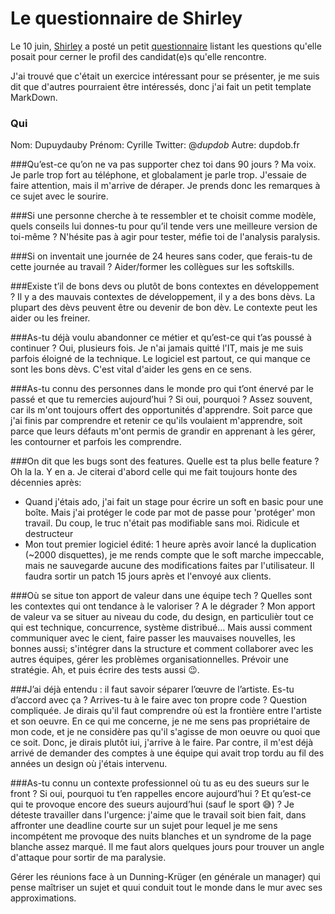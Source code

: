 # Le questionnaire de Shirley
Le 10 juin, [Shirley](https://twitter.com/ShirleyAlmCh) a posté un petit [questionnaire](https://twitter.com/ShirleyAlmCh/status/1403103923393732608?s=20) listant les questions qu'elle posait pour cerner le profil des candidat(e)s qu'elle rencontre.

J'ai trouvé que c'était un exercice intéressant pour se présenter, je me suis dit que d'autres pourraient être intéressés, donc j'ai fait un petit template MarkDown.


### Qui
Nom: Dupuydauby
Prénom: Cyrille
Twitter: @_dupdob_
Autre: dupdob.fr

###Qu’est-ce qu’on ne va pas supporter chez toi dans 90 jours ?
Ma voix. Je parle trop fort au téléphone, et globalament je parle trop. J'essaie de faire attention, mais il m'arrive de déraper. Je prends donc les remarques à ce sujet avec le sourire.


###Si une personne cherche à te ressembler et te choisit comme modèle, quels conseils lui donnes-tu pour qu’il tende vers une meilleure version de toi-même ?
N'hésite pas à agir pour tester, méfie toi de l'analysis paralysis.


###Si on inventait une journée de 24 heures sans coder, que ferais-tu de cette journée au travail ?
Aider/former les collègues sur les softskills.


###Existe t’il de bons devs ou plutôt de bons contextes en développement ?
Il y a des mauvais contextes de développement, il y a des bons dèvs. La plupart des dèvs peuvent être ou devenir de bon dèv. Le contexte peut les aider ou les freiner.


###As-tu déjà voulu abandonner ce métier et qu’est-ce qui t’as poussé à continuer ?
Oui, plusieurs fois. Je n'ai jamais quitté l'IT, mais je me suis parfois éloigné de la technique.
Le logiciel est partout, ce qui manque ce sont les bons dèvs. C'est vital d'aider les gens en ce sens.


###As-tu connu des personnes dans le monde pro qui t’ont énervé par le passé et que tu remercies aujourd’hui ? Si oui, pourquoi ?
Assez souvent, car ils m'ont toujours offert des opportunités d'apprendre. Soit parce que j'ai finis par comprendre et retenir ce qu'ils voulaient m'apprendre, soit parce que leurs défauts m'ont permis de grandir en apprenant à les gérer, les contourner et parfois les comprendre.


###On dit que les bugs sont des features. Quelle est ta plus belle feature ?
Oh la la. Y en a. Je citerai d'abord celle qui me fait toujours honte des décennies après: 

- Quand j'étais ado, j'ai fait un stage pour écrire un soft en basic pour une boîte. Mais j'ai protéger le code par mot de passe pour 'protéger' mon travail. Du coup, le truc n'était pas modifiable sans moi. Ridicule et destructeur
- Mon tout premier logiciel édité: 1 heure après avoir lancé la duplication (~2000 disquettes), je me rends compte que le soft marche impeccable, mais ne sauvegarde aucune des modifications faites par l'utilisateur. Il faudra sortir un patch 15 jours après et l'envoyé aux clients.


###Où se situe ton apport de valeur dans une équipe tech ? Quelles sont les contextes qui ont tendance à le valoriser ? A le dégrader ?
Mon apport de valeur va se situer au niveau du code, du design, en particulièr tout ce qui est technique, concurrence, système distribué...
Mais aussi comment communiquer avec le cient, faire passer les mauvaises nouvelles, les bonnes aussi; s'intégrer dans la structure et comment collaborer avec les autres équipes, gérer les problèmes organisationnelles. Prévoir une stratégie.
Ah, et puis écrire des tests aussi 😉.


###J’ai déjà entendu : il faut savoir séparer l’œuvre de l’artiste. Es-tu d’accord avec ça ? Arrives-tu à le faire avec ton propre code ?
Question compliquée. Je dirais qu'il faut comprendre où est la frontière entre l'artiste et son oeuvre. 
En ce qui me concerne, je ne me sens pas propriétaire de mon code, et je ne considère pas qu'il s'agisse de mon oeuvre ou quoi que ce soit. Donc, je dirais plutôt iui, j'arrive à le faire.
Par contre, il m'est déjà arrivé de demander des comptes à une équipe qui avait trop tordu au fil des années un design où j'étais intervenu.



###As-tu connu un contexte professionnel où tu as eu des sueurs sur le front ? Si oui, pourquoi tu t’en rappelles encore aujourd’hui ? Et qu’est-ce qui te provoque encore des sueurs aujourd’hui (sauf le sport 😅) ?
Je déteste travailler dans l'urgence: j'aime que le travail soit bien fait, dans affronter une deadline courte sur un sujet pour lequel je me sens incompétent me provoque des nuits blanches et un syndrome de la page blanche assez marqué. Il me faut alors quelques jours pour trouver un angle d'attaque pour sortir de ma paralysie.

Gérer les réunions face à un Dunning-Krüger (en générale un manager) qui pense maîtriser un sujet et quui conduit tout le monde dans le mur avec ses approximations.